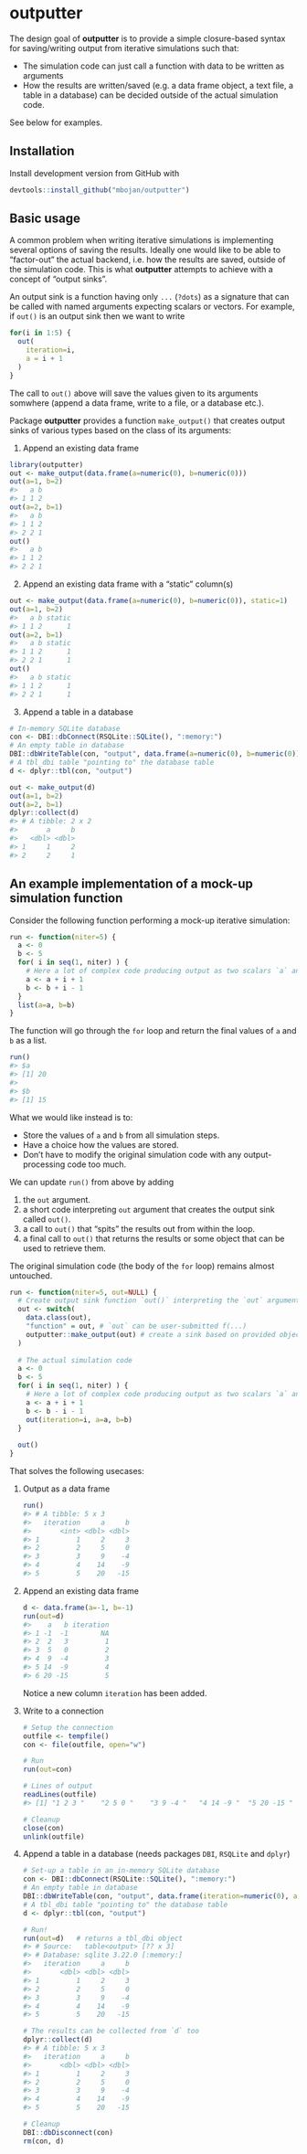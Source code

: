 
# outputter

The design goal of **outputter** is to provide a simple closure-based
syntax for saving/writing output from iterative simulations such that:

  - The simulation code can just call a function with data to be written
    as arguments
  - How the results are written/saved (e.g. a data frame object, a text
    file, a table in a database) can be decided outside of the actual
    simulation code.

See below for examples.

## Installation

Install development version from GitHub with

``` r
devtools::install_github("mbojan/outputter")
```

## Basic usage

A common problem when writing iterative simulations is implementing
several options of saving the results. Ideally one would like to be able
to “factor-out” the actual backend, i.e. how the results are saved,
outside of the simulation code. This is what **outputter** attempts to
achieve with a concept of “output sinks”.

An output sink is a function having only `...` (`?dots`) as a signature
that can be called with named arguments expecting scalars or vectors.
For example, if `out()` is an output sink then we want to write

``` r
for(i in 1:5) {
  out( 
    iteration=i,
    a = i + 1
  )
}
```

The call to `out()` above will save the values given to its arguments
somwhere (append a data frame, write to a file, or a database etc.).

Package **outputter** provides a function `make_output()` that creates
output sinks of various types based on the class of its arguments:

1.  Append an existing data frame

<!-- end list -->

``` r
library(outputter)
out <- make_output(data.frame(a=numeric(0), b=numeric(0)))
out(a=1, b=2)
#>   a b
#> 1 1 2
out(a=2, b=1)
#>   a b
#> 1 1 2
#> 2 2 1
out()
#>   a b
#> 1 1 2
#> 2 2 1
```

2.  Append an existing data frame with a “static” column(s)

<!-- end list -->

``` r
out <- make_output(data.frame(a=numeric(0), b=numeric(0)), static=1)
out(a=1, b=2)
#>   a b static
#> 1 1 2      1
out(a=2, b=1)
#>   a b static
#> 1 1 2      1
#> 2 2 1      1
out()
#>   a b static
#> 1 1 2      1
#> 2 2 1      1
```

3.  Append a table in a database

<!-- end list -->

``` r
# In-memory SQLite database
con <- DBI::dbConnect(RSQLite::SQLite(), ":memory:")
# An empty table in database
DBI::dbWriteTable(con, "output", data.frame(a=numeric(0), b=numeric(0)))
# A tbl_dbi table "pointing to" the database table
d <- dplyr::tbl(con, "output")

out <- make_output(d)
out(a=1, b=2)
out(a=2, b=1)
dplyr::collect(d)
#> # A tibble: 2 x 2
#>       a     b
#>   <dbl> <dbl>
#> 1     1     2
#> 2     2     1
```

## An example implementation of a mock-up simulation function

Consider the following function performing a mock-up iterative
simulation:

``` r
run <- function(niter=5) {
  a <- 0
  b <- 5
  for( i in seq(1, niter) ) {
    # Here a lot of complex code producing output as two scalars `a` and `b`
    a <- a + i + 1
    b <- b + i - 1
  }
  list(a=a, b=b)
}
```

The function will go through the `for` loop and return the final values
of `a` and `b` as a list.

``` r
run()
#> $a
#> [1] 20
#> 
#> $b
#> [1] 15
```

What we would like instead is to:

  - Store the values of `a` and `b` from all simulation steps.
  - Have a choice how the values are stored.
  - Don’t have to modify the original simulation code with any
    output-processing code too much.

We can update `run()` from above by adding

1.  the `out` argument.
2.  a short code interpreting `out` argument that creates the output
    sink called `out()`.
3.  a call to `out()` that “spits” the results out from within the loop.
4.  a final call to `out()` that returns the results or some object that
    can be used to retrieve them.

The original simulation code (the body of the `for` loop) remains almost
untouched.

``` r
run <- function(niter=5, out=NULL) {
  # Create output sink function `out()` interpreting the `out` argument
  out <- switch(
    data.class(out),
    "function" = out, # `out` can be user-submitted f(...)
    outputter::make_output(out) # create a sink based on provided object
  )
  
  # The actual simulation code
  a <- 0
  b <- 5
  for( i in seq(1, niter) ) {
    # Here a lot of complex code producing output as two scalars `a` and `b`
    a <- a + i + 1
    b <- b - i - 1
    out(iteration=i, a=a, b=b)
  }
  
  out()
}
```

That solves the following usecases:

1.  Output as a data frame
    
    ``` r
    run()
    #> # A tibble: 5 x 3
    #>   iteration     a     b
    #>       <int> <dbl> <dbl>
    #> 1         1     2     3
    #> 2         2     5     0
    #> 3         3     9    -4
    #> 4         4    14    -9
    #> 5         5    20   -15
    ```

2.  Append an existing data frame
    
    ``` r
    d <- data.frame(a=-1, b=-1)
    run(out=d)
    #>    a   b iteration
    #> 1 -1  -1        NA
    #> 2  2   3         1
    #> 3  5   0         2
    #> 4  9  -4         3
    #> 5 14  -9         4
    #> 6 20 -15         5
    ```
    
    Notice a new column `iteration` has been added.

3.  Write to a connection
    
    ``` r
    # Setup the connection
    outfile <- tempfile()
    con <- file(outfile, open="w")
    
    # Run
    run(out=con)
    
    # Lines of output
    readLines(outfile)
    #> [1] "1 2 3 "    "2 5 0 "    "3 9 -4 "   "4 14 -9 "  "5 20 -15 " ""
    
    # Cleanup
    close(con)
    unlink(outfile)
    ```

4.  Append a table in a database (needs packages `DBI`, `RSQLite` and
    `dplyr`)
    
    ``` r
    # Set-up a table in an in-memory SQLite database
    con <- DBI::dbConnect(RSQLite::SQLite(), ":memory:")
    # An empty table in database
    DBI::dbWriteTable(con, "output", data.frame(iteration=numeric(0), a=numeric(0), b=numeric(0)))
    # A tbl_dbi table "pointing to" the database table
    d <- dplyr::tbl(con, "output")
    
    # Run!
    run(out=d)   # returns a tbl_dbi object
    #> # Source:   table<output> [?? x 3]
    #> # Database: sqlite 3.22.0 [:memory:]
    #>   iteration     a     b
    #>       <dbl> <dbl> <dbl>
    #> 1         1     2     3
    #> 2         2     5     0
    #> 3         3     9    -4
    #> 4         4    14    -9
    #> 5         5    20   -15
    
    # The results can be collected from `d` too
    dplyr::collect(d)
    #> # A tibble: 5 x 3
    #>   iteration     a     b
    #>       <dbl> <dbl> <dbl>
    #> 1         1     2     3
    #> 2         2     5     0
    #> 3         3     9    -4
    #> 4         4    14    -9
    #> 5         5    20   -15
    
    # Cleanup
    DBI::dbDisconnect(con)
    rm(con, d)
    ```
